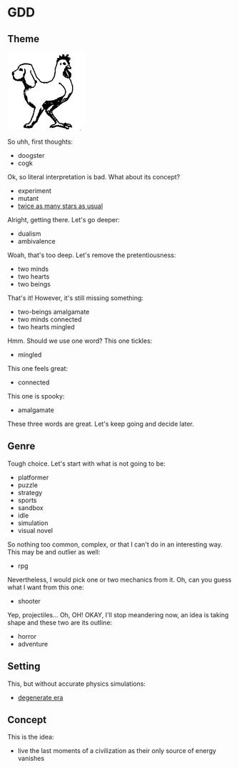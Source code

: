 # GDD

## Theme

![An abstract image representing the theme](assets/theme.png)

So uhh, first thoughts:

- doogster
- cogk

Ok, so literal interpretation is bad. What about its concept?

- experiment
- mutant
- [twice as many stars as usual][two-headed-calf]

Alright, getting there. Let's go deeper:

- dualism
- ambivalence

Woah, that's too deep. Let's remove the pretentiousness:

- two minds
- two hearts
- two beings

That's it! However, it's still missing something:

- two-beings amalgamate
- two minds connected
- two hearts mingled

Hmm. Should we use one word? This one tickles:

- mingled

This one feels great:

- connected

This one is spooky:

- amalgamate

These three words are great. Let's keep going and decide later.

## Genre

Tough choice. Let's start with what is not going to be:

- platformer
- puzzle
- strategy
- sports
- sandbox
- idle
- simulation
- visual novel

So nothing too common, complex, or that I can't do in an interesting way.
This may be and outlier as well:

- rpg

Nevertheless, I would pick one or two mechanics from it.
Oh, can you guess what I want from this one:

- shooter

Yep, projectiles... Oh, OH! OKAY, I'll stop meandering now,
an idea is taking shape and these two are its outline:

- horror
- adventure

## Setting

This, but without accurate physics simulations:

- [degenerate era][timelapse-of-the-future]

## Concept

This is the idea:

- live the last moments of a civilization as their only source of energy vanishes

[two-headed-calf]: https://rolfpotts.com/two-headed-calf-by-laura-gilpin/
[timelapse-of-the-future]: https://www.youtube.com/watch?v=uD4izuDMUQA
